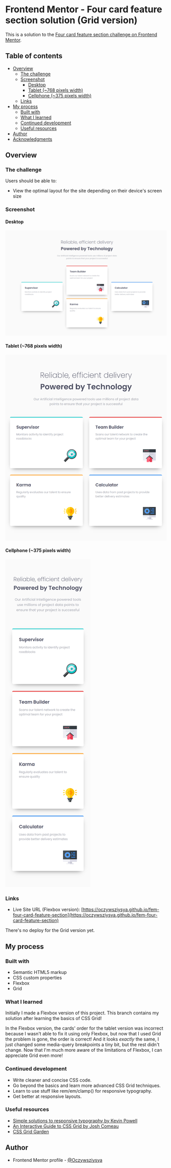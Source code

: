 # Frontend Mentor - Four card feature section solution (Grid version)

This is a solution to the [Four card feature section challenge on Frontend Mentor](https://www.frontendmentor.io/challenges/four-card-feature-section-weK1eFYK).
## Table of contents

- [Overview](#overview)
  - [The challenge](#the-challenge)
  - [Screenshot](#screenshot)
    - [Desktop](#desktop)
    - [Tablet (~768 pixels width)](#tablet-768-pixels-width)
    - [Cellphone (~375 pixels width)](#cellphone-375-pixels-width)
  - [Links](#links)
- [My process](#my-process)
  - [Built with](#built-with)
  - [What I learned](#what-i-learned)
  - [Continued development](#continued-development)
  - [Useful resources](#useful-resources)
- [Author](#author)
- [Acknowledgments](#acknowledgments)

## Overview

### The challenge

Users should be able to:

- View the optimal layout for the site depending on their device's screen size

### Screenshot

#### Desktop
![](./screenshots/screenshot-desktop.png)

#### Tablet (~768 pixels width)
![](./screenshots/screenshot-tablet.png)

#### Cellphone (~375 pixels width)
![](./screenshots/screenshot-cellphone.png)

### Links

- Live Site URL (Flexbox version): [https://oczywsziysya.github.io/fem-four-card-feature-section](https://oczywsziysya.github.io/fem-four-card-feature-section)

There's no deploy for the Grid version yet.

## My process

### Built with

- Semantic HTML5 markup
- CSS custom properties
- Flexbox
- Grid

### What I learned

Initially I made a Flexbox version of this project. This branch contains my solution after learning the basics of CSS Grid!

In the Flexbox version, the cards' order for the tablet version was incorrect because I wasn't able to fix it using only Flexbox, but now that I used Grid the problem is gone, the order is correct! And it looks *exactly* the same, I just changed some media-query breakpoints a tiny bit, but the rest didn't change. Now that I'm much more aware of the limitations of Flexbox, I can appreciate Grid even more! 

### Continued development

* Write cleaner and concise CSS code.
* Go beyond the basics and learn more advanced CSS Grid techniques.
* Learn to use stuff like rem/em/clamp() for responsive typography.
* Get better at responsive layouts.

### Useful resources

- [Simple solutions to responsive typography by Kevin Powell](https://www.youtube.com/watch?v=wARbgs5Fmuw&ab_channel=KevinPowell)
- [An Interactive Guide to CSS Grid by Josh Comeau](https://www.joshwcomeau.com/css/interactive-guide-to-grid/)
- [CSS Grid Garden](https://cssgridgarden.com/)

## Author

- Frontend Mentor profile - [@Oczywsziysya](https://www.frontendmentor.io/profile/Oczywsziysya)
